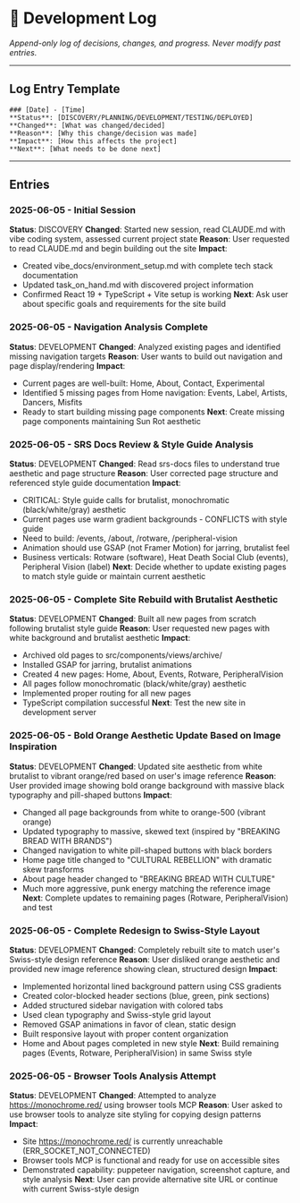 # 📝 Development Log

_Append-only log of decisions, changes, and progress. Never modify past entries._

---

## Log Entry Template

```
### [Date] - [Time]
**Status**: [DISCOVERY/PLANNING/DEVELOPMENT/TESTING/DEPLOYED]
**Changed**: [What was changed/decided]
**Reason**: [Why this change/decision was made]
**Impact**: [How this affects the project]
**Next**: [What needs to be done next]
```

---

## Entries

### 2025-06-05 - Initial Session
**Status**: DISCOVERY
**Changed**: Started new session, read CLAUDE.md with vibe coding system, assessed current project state
**Reason**: User requested to read CLAUDE.md and begin building out the site
**Impact**: 
- Created vibe_docs/environment_setup.md with complete tech stack documentation
- Updated task_on_hand.md with discovered project information
- Confirmed React 19 + TypeScript + Vite setup is working
**Next**: Ask user about specific goals and requirements for the site build

### 2025-06-05 - Navigation Analysis Complete
**Status**: DEVELOPMENT
**Changed**: Analyzed existing pages and identified missing navigation targets
**Reason**: User wants to build out navigation and page display/rendering
**Impact**: 
- Current pages are well-built: Home, About, Contact, Experimental
- Identified 5 missing pages from Home navigation: Events, Label, Artists, Dancers, Misfits
- Ready to start building missing page components
**Next**: Create missing page components maintaining Sun Rot aesthetic

### 2025-06-05 - SRS Docs Review & Style Guide Analysis
**Status**: DEVELOPMENT
**Changed**: Read srs-docs files to understand true aesthetic and page structure
**Reason**: User corrected page structure and referenced style guide documentation
**Impact**: 
- CRITICAL: Style guide calls for brutalist, monochromatic (black/white/gray) aesthetic
- Current pages use warm gradient backgrounds - CONFLICTS with style guide
- Need to build: /events, /about, /rotware, /peripheral-vision
- Animation should use GSAP (not Framer Motion) for jarring, brutalist feel
- Business verticals: Rotware (software), Heat Death Social Club (events), Peripheral Vision (label)
**Next**: Decide whether to update existing pages to match style guide or maintain current aesthetic

### 2025-06-05 - Complete Site Rebuild with Brutalist Aesthetic
**Status**: DEVELOPMENT
**Changed**: Built all new pages from scratch following brutalist style guide
**Reason**: User requested new pages with white background and brutalist aesthetic
**Impact**: 
- Archived old pages to src/components/views/archive/
- Installed GSAP for jarring, brutalist animations
- Created 4 new pages: Home, About, Events, Rotware, PeripheralVision
- All pages follow monochromatic (black/white/gray) aesthetic
- Implemented proper routing for all new pages
- TypeScript compilation successful
**Next**: Test the new site in development server

### 2025-06-05 - Bold Orange Aesthetic Update Based on Image Inspiration
**Status**: DEVELOPMENT
**Changed**: Updated site aesthetic from white brutalist to vibrant orange/red based on user's image reference
**Reason**: User provided image showing bold orange background with massive black typography and pill-shaped buttons
**Impact**: 
- Changed all page backgrounds from white to orange-500 (vibrant orange)
- Updated typography to massive, skewed text (inspired by "BREAKING BREAD WITH BRANDS")
- Changed navigation to white pill-shaped buttons with black borders
- Home page title changed to "CULTURAL REBELLION" with dramatic skew transforms
- About page header changed to "BREAKING BREAD WITH CULTURE"
- Much more aggressive, punk energy matching the reference image
**Next**: Complete updates to remaining pages (Rotware, PeripheralVision) and test

### 2025-06-05 - Complete Redesign to Swiss-Style Layout
**Status**: DEVELOPMENT
**Changed**: Completely rebuilt site to match user's Swiss-style design reference
**Reason**: User disliked orange aesthetic and provided new image reference showing clean, structured design
**Impact**: 
- Implemented horizontal lined background pattern using CSS gradients
- Created color-blocked header sections (blue, green, pink sections)
- Added structured sidebar navigation with colored tabs
- Used clean typography and Swiss-style grid layout
- Removed GSAP animations in favor of clean, static design
- Built responsive layout with proper content organization
- Home and About pages completed in new style
**Next**: Build remaining pages (Events, Rotware, PeripheralVision) in same Swiss style

### 2025-06-05 - Browser Tools Analysis Attempt
**Status**: DEVELOPMENT
**Changed**: Attempted to analyze https://monochrome.red/ using browser tools MCP
**Reason**: User asked to use browser tools to analyze site styling for copying design patterns
**Impact**: 
- Site https://monochrome.red/ is currently unreachable (ERR_SOCKET_NOT_CONNECTED)
- Browser tools MCP is functional and ready for use on accessible sites
- Demonstrated capability: puppeteer navigation, screenshot capture, and style analysis
**Next**: User can provide alternative site URL or continue with current Swiss-style design

<!-- New entries go below this line -->
